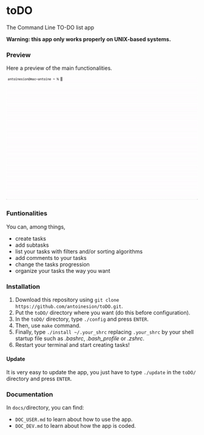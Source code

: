 # toDO
The Command Line TO-DO list app

**Warning: this app only works properly on UNIX-based systems.**

### Preview
Here a preview of the main functionalities.

![toDO preview](media/toDO_preview.gif)

### Funtionalities
You can, among things,
* create tasks
* add subtasks
* list your tasks with filters and/or sorting algorithms
* add comments to your tasks
* change the tasks progression
* organize your tasks the way you want

### Installation
1. Download this repository using `git clone https://github.com/antoinesion/toDO.git`.
2. Put the `toDO/` directory where you want (do this before configuration).
3. In the `toDO/` directory, type `./config` and press `ENTER`.
4. Then, use `make` command.
5. Finally, type `./install ~/.your_shrc` replacing `.your_shrc` by your shell startup file such as *.bashrc*, *.bash_profile* or *.zshrc*.
6. Restart your terminal and start creating tasks!

#### Update
It is very easy to update the app, you just have to type `./update` in the `toDO/` directory and press `ENTER`.

### Documentation
In `docs/`directory, you can find:
* `DOC_USER.md` to learn about how to use the app.
* `DOC_DEV.md` to learn about how the app is coded.


